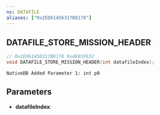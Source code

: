 ```yaml
---
ns: DATAFILE
aliases: ["0x2ED61456317B8178"]
---
```

## DATAFILE_STORE_MISSION_HEADER

```c
// 0x2ED61456317B8178 0x4E03F632
void DATAFILE_STORE_MISSION_HEADER(int datafileIndex);
```

```
NativeDB Added Parameter 1: int p0
```

## Parameters
* **datafileIndex**: 